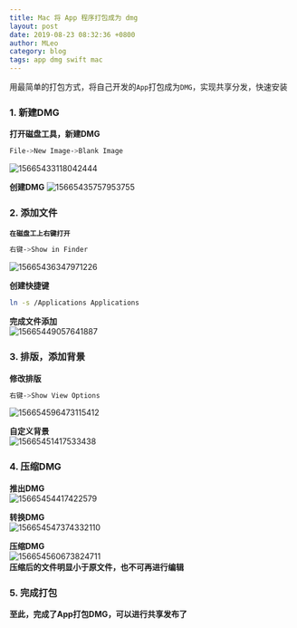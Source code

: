 ```yaml
---
title: Mac 将 App 程序打包成为 dmg
layout: post
date: 2019-08-23 08:32:36 +0800
author: MLeo
category: blog
tags: app dmg swift mac
---
```


用最简单的打包方式，将自己开发的`App`打包成为`DMG`，实现共享分发，快速安装

### 1. 新建DMG  
**打开磁盘工具，新建DMG**  
```bash
File->New Image->Blank Image
```
![15665433118042444](https://images.ichochy.com/15665433118042444.png)  

**创建DMG**
![15665435757953755](https://images.ichochy.com/15665435757953755.png)  

### 2. 添加文件  
**`在磁盘工上右键打开`**  
```bash
右键->Show in Finder
```
![15665436347971226](https://images.ichochy.com/15665436347971226.png)  

**创建快捷键**  
```bash
ln -s /Applications Applications
```
**完成文件添加**   
![15665449057641887](https://images.ichochy.com/15665449057641887.png)  

### 3. 排版，添加背景  
**修改排版**  
```bash
右键->Show View Options
```
![156654596473115412](https://images.ichochy.com/156654596473115412.png)

**自定义背景**  
![15665451417533438](https://images.ichochy.com/15665451417533438.png)  

### 4. 压缩DMG  

**推出DMG**  
![15665454417422579](https://images.ichochy.com/15665454417422579.png)

**转换DMG**  
![156654547374332110](https://images.ichochy.com/156654547374332110.png)

**压缩DMG**  
![156654560673824711](https://images.ichochy.com/156654560673824711.png)  
**压缩后的文件明显小于原文件，也不可再进行编辑**


### 5. 完成打包  
**至此，完成了App打包DMG，可以进行共享发布了**